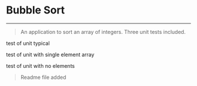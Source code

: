 # Bubble Sort
****
>An application to sort an array of integers.
> Three unit tests included.

test of unit typical

test of unit with single element array

test of unit with no elements

> Readme file added
